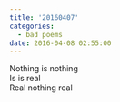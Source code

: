 ```yaml
---
title: '20160407'
categories:
  - bad poems
date: 2016-04-08 02:55:00
---
```


Nothing is nothing<br />
Is is real<br />
Real nothing real


